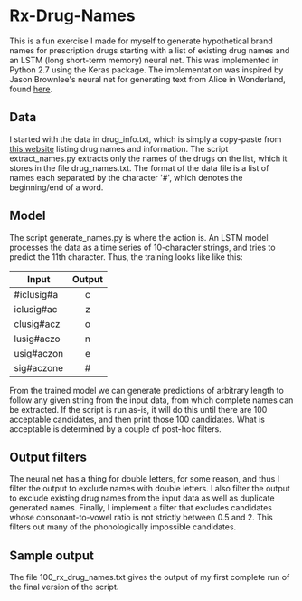 # Rx-Drug-Names

This is a fun exercise I made for myself to generate hypothetical brand names for prescription drugs starting with a list of existing drug names and an LSTM (long short-term memory) neural net.  This was implemented in Python 2.7 using the Keras package.  The implementation was inspired by Jason Brownlee's neural net for generating text from Alice in Wonderland, found [here](https://machinelearningmastery.com/text-generation-lstm-recurrent-neural-networks-python-keras/).

## Data

I started with the data in drug_info.txt, which is simply a copy-paste from [this website](http://www.rxassist.org/pap-info/brand-drug-list-print) listing drug names and information.  The script extract_names.py extracts only the names of the drugs on the list, which it stores in the file drug_names.txt.  The format of the data file is a list of names each separated by the character '#', which denotes the beginning/end of a word.

## Model

The script generate_names.py is where the action is.  An LSTM model processes the data as a time series of 10-character strings, and tries to predict the 11th character.  Thus, the training looks like like this:

| Input        | Output           |
| ------------- |:-------------:|
| #iclusig#a      | c |
| iclusig#ac      | z      |
| clusig#acz | o      |
| lusig#aczo | n      |
| usig#aczon | e      |
| sig#aczone | #      |

From the trained model we can generate predictions of arbitrary length to follow any given string from the input data, from which complete names can be extracted.  If the script is run as-is, it will do this until there are 100 acceptable candidates, and then print those 100 candidates.  What is acceptable is determined by a couple of post-hoc filters.

## Output filters

The neural net has a thing for double letters, for some reason, and thus I filter the output to exclude names with double letters.  I also filter the output to exclude existing drug names from the input data as well as duplicate generated names.  Finally, I implement a filter that excludes candidates whose consonant-to-vowel ratio is not strictly between 0.5 and 2.  This filters out many of the phonologically impossible candidates.

## Sample output

The file 100_rx_drug_names.txt gives the output of my first complete run of the final version of the script.